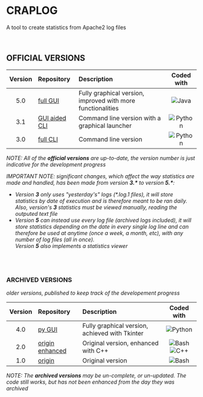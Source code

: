 # CRAPLOG
A tool to create statistics from Apache2 log files 

<br/>

## OFFICIAL VERSIONS

| Version | Repository | Description | Coded with |
| :-: | :-- | :-- | :-: |
| 5.0 | [full GUI](https://github.com/elB4RTO/craplog-fullGUI) | Fully graphical version, improved with more functionalities | ![Java](https://img.shields.io/badge/%20-Java-b07219) |
| 3.1 | [GUI aided CLI](https://github.com/elB4RTO/craplog-GUIaidedCLI) | Command line version with a graphical launcher | ![Python](https://img.shields.io/badge/%20-Python-3572A5) |
| 3.0 | [full CLI](https://github.com/elB4RTO/craplog-fullCLI) | Command line version | ![Python](https://img.shields.io/badge/%20-Python-3572A5) |

*NOTE: All of the **official versions** are up-to-date, the version number is just indicative for the development progress*

*IMPORTANT NOTE: significant changes, which affect the way statistics are made and handled, has been made from version **3.\*** to version **5.\***:*
- *Version **3** only uses "yesterday's" logs (\*.log.1 files), it will store statistics by date of execution and is therefore meant to be ran daily.
  <br>Also, version's **3** statistics must be viewed manually, reading the outputed text file*
- *Version **5** can instead use every log file (archived logs included), it will store statistics depending on the date in every single log line and can therefore be used at anytime (once a week, a month, etc), with any number of log files (all in once).
  <br>Version **5** also implements a statistics viewer*

<br/><br/>

### ARCHIVED VERSIONS
*older versions, published to keep track of the developement progress*

| Version | Repository | Description | Coded with |
| :-: | :-- | :-- | :-: |
| 4.0 | [py GUI](https://github.com/elB4RTO/craplog-pyGUI) | Fully graphical version, achieved with Tkinter | ![Python](https://img.shields.io/badge/%20-Python-3572A5) |
| 2.0 | [origin enhanced](https://github.com/elB4RTO/craplog-originEnhanced) | Original version, enhanced with C++ | ![Bash](https://img.shields.io/badge/%20-Bash-89e051) ![C++](https://img.shields.io/badge/%20-C++-f34b7d) |
| 1.0 | [origin](https://github.com/elB4RTO/craplog-origin) | Original version | ![Bash](https://img.shields.io/badge/%20-Bash-89e051) |

*NOTE: The **archived versions** may be un-complete, or un-updated. The code still works, but has not been enhanced from the day they was archived*
